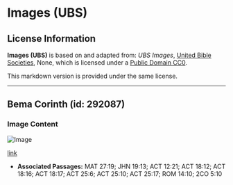 # Images (UBS)

## License Information

**Images (UBS)** is based on and adapted from: _UBS Images_, [United Bible Societies](https://unitedbiblesocieties.org/), None, which is licensed under a [Public Domain CC0](https://creativecommons.org/public-domain/cc0/).

This markdown version is provided under the same license.



--------------------------------

## Bema Corinth (id: 292087)

### Image Content

![Image](https://cdn.aquifer.bible/aquifer-content/resources/Media/WEB-0069_bema_corinth.jpg)

[link](https://cdn.aquifer.bible/aquifer-content/resources/Media/WEB-0069_bema_corinth.jpg)

* **Associated Passages:** MAT 27:19; JHN 19:13; ACT 12:21; ACT 18:12; ACT 18:16; ACT 18:17; ACT 25:6; ACT 25:10; ACT 25:17; ROM 14:10; 2CO 5:10

